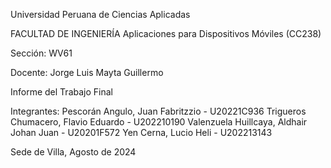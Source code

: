 Universidad Peruana de Ciencias Aplicadas

FACULTAD DE INGENIERÍA
Aplicaciones para Dispositivos Móviles (CC238)

Sección: WV61

Docente: Jorge Luis Mayta Guillermo

Informe del Trabajo Final

Integrantes:
Pescorán Angulo, Juan Fabritzzio - U20221C936
Trigueros Chumacero, Flavio Eduardo - U202210190
Valenzuela Huillcaya, Aldhair Johan Juan - U20201F572
Yen Cerna, Lucio Heli - U202213143


Sede de Villa, Agosto de 2024
